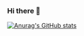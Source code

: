 ### Hi there 👋

[![Anurag's GitHub stats](https://github-readme-stats.vercel.app/api?hukurou82=anuraghazra)](https://github.com/anuraghazra/github-readme-stats)

